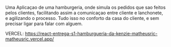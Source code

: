 Uma Aplicaçao de uma hamburgeria, onde simula os pedidos que sao feitos pelos clientes, facilitando assim a comunicaçao entre cliente e lanchonete, e agilizando o processo. Tudo isso no conforto da casa do cliente, e sem precisar ligar para falar com alguem.

VERCEL: https://react-entrega-s1-hamburgueria-da-kenzie-matheusric-matheusric.vercel.app/
